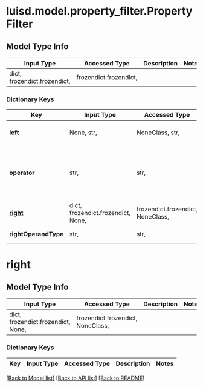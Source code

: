 # luisd.model.property_filter.PropertyFilter

## Model Type Info
Input Type | Accessed Type | Description | Notes
------------ | ------------- | ------------- | -------------
dict, frozendict.frozendict,  | frozendict.frozendict,  |  | 

### Dictionary Keys
Key | Input Type | Accessed Type | Description | Notes
------------ | ------------- | ------------- | ------------- | -------------
**left** | None, str,  | NoneClass, str,  | The key that uniquely identifies a queryable address in Lusid. | [optional] 
**operator** | str,  | str,  | The available values are: Equals, NotEquals, GreaterThan, GreaterThanOrEqualTo, LessThan, LessThanOrEqualTo, In | [optional] must be one of ["Equals", "NotEquals", "GreaterThan", "GreaterThanOrEqualTo", "LessThan", "LessThanOrEqualTo", "In", ] 
**[right](#right)** | dict, frozendict.frozendict, None,  | frozendict.frozendict, NoneClass,  |  | [optional] 
**rightOperandType** | str,  | str,  | The available values are: Absolute, Property | [optional] must be one of ["Absolute", "Property", ] 

# right

## Model Type Info
Input Type | Accessed Type | Description | Notes
------------ | ------------- | ------------- | -------------
dict, frozendict.frozendict, None,  | frozendict.frozendict, NoneClass,  |  | 

### Dictionary Keys
Key | Input Type | Accessed Type | Description | Notes
------------ | ------------- | ------------- | ------------- | -------------

[[Back to Model list]](../../README.md#documentation-for-models) [[Back to API list]](../../README.md#documentation-for-api-endpoints) [[Back to README]](../../README.md)

